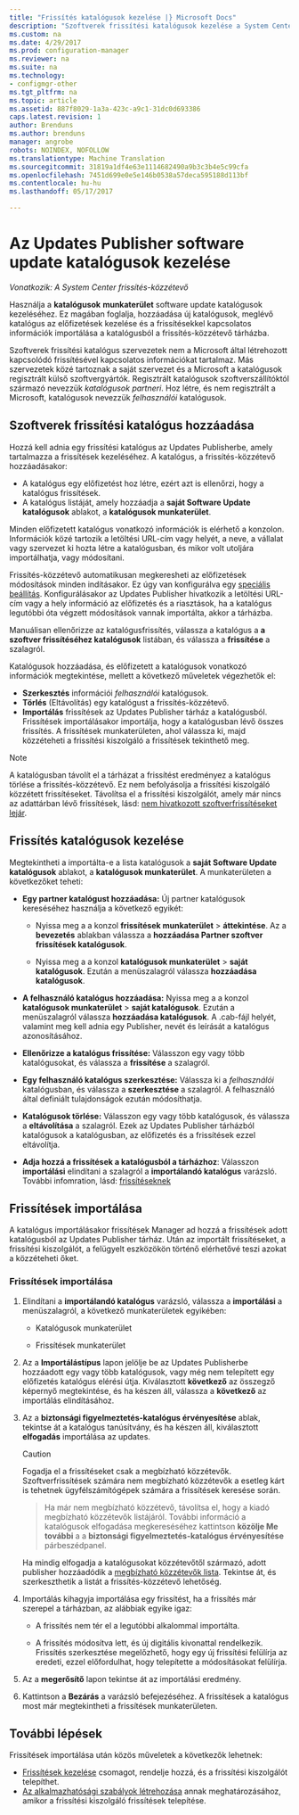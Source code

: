 ```yaml
---
title: "Frissítés katalógusok kezelése |} Microsoft Docs"
description: "Szoftverek frissítési katalógusok kezelése a System Center Updates Publisher"
ms.custom: na
ms.date: 4/29/2017
ms.prod: configuration-manager
ms.reviewer: na
ms.suite: na
ms.technology:
- configmgr-other
ms.tgt_pltfrm: na
ms.topic: article
ms.assetid: 887f8029-1a3a-423c-a9c1-31dc0d693386
caps.latest.revision: 1
author: Brenduns
ms.author: brenduns
manager: angrobe
robots: NOINDEX, NOFOLLOW
ms.translationtype: Machine Translation
ms.sourcegitcommit: 31819a1df4e63e1114682490a9b3c3b4e5c99cfa
ms.openlocfilehash: 7451d699e0e5e146b0538a57deca595188d113bf
ms.contentlocale: hu-hu
ms.lasthandoff: 05/17/2017

---
```

# <a name="manage-software-update-catalogs-in-updates-publisher"></a>Az Updates Publisher software update katalógusok kezelése

*Vonatkozik: A System Center frissítés-közzétevő*

Használja a **katalógusok** **munkaterület** software update katalógusok kezeléséhez. Ez magában foglalja, hozzáadása új katalógusok, meglévő katalógus az előfizetések kezelése és a frissítésekkel kapcsolatos információk importálása a katalógusból a frissítés-közzétevő tárházba.

Szoftverek frissítési katalógus szervezetek nem a Microsoft által létrehozott kapcsolódó frissítésével kapcsolatos információkat tartalmaz. Más szervezetek közé tartoznak a saját szervezet és a Microsoft a katalógusok regisztrált külső szoftvergyártók. Regisztrált katalógusok szoftverszállítóktól származó nevezzük *katalógusok partneri*. Hoz létre, és nem regisztrált a Microsoft, katalógusok nevezzük *felhasználói* katalógusok.

## <a name="add-software-update-catalogs"></a>Szoftverek frissítési katalógus hozzáadása
Hozzá kell adnia egy frissítési katalógus az Updates Publisherbe, amely tartalmazza a frissítések kezeléséhez. A katalógus, a frissítés-közzétevő hozzáadásakor:
-   A katalógus egy előfizetést hoz létre, ezért azt is ellenőrzi, hogy a katalógus frissítések.
-   A katalógus listáját, amely hozzáadja a **saját Software Update katalógusok** ablakot, a **katalógusok munkaterület**.  

Minden előfizetett katalógus vonatkozó információk is elérhető a konzolon. Információk közé tartozik a letöltési URL-cím vagy helyét, a neve, a vállalat vagy szervezet ki hozta létre a katalógusban, és mikor volt utoljára importálhatja, vagy módosítani.

Frissítés-közzétevő automatikusan megkeresheti az előfizetések módosítások minden indításakor. Ez úgy van konfigurálva egy [speciális beállítás](/sccm/sum/tools/updates-publisher-options#advanced). Konfigurálásakor az Updates Publisher hivatkozik a letöltési URL-cím vagy a hely információ az előfizetés és a riasztások, ha a katalógus legutóbbi óta végzett módosítások vannak importálta, akkor a tárházba.

Manuálisan ellenőrizze az katalógusfrissítés, válassza a katalógus a **a szoftver frissítéséhez katalógusok** listában, és válassza a **frissítése** a szalagról.

Katalógusok hozzáadása, és előfizetett a katalógusok vonatkozó információk megtekintése, mellett a következő műveletek végezhetők el:
-  **Szerkesztés** információi *felhasználói* katalógusok.
-  **Törlés** (Eltávolítás) egy katalógust a frissítés-közzétevő.
-  **Importálás** frissítések az Updates Publisher tárház a katalógusból. Frissítések importálásakor importálja, hogy a katalógusban lévő összes frissítés. A frissítések munkaterületen, ahol válassza ki, majd közzéteheti a frissítési kiszolgáló a frissítések tekinthető meg.

> [!NOTE]   
> A katalógusban távolít el a tárházat a frissítést eredményez a katalógus törlése a frissítés-közzétevő. Ez nem befolyásolja a frissítési kiszolgáló közzétett frissítéseket. Távolítsa el a frissítési kiszolgálót, amely már nincs az adattárban lévő frissítések, lásd: [nem hivatkozott szoftverfrissítéseket lejár](/sccm/sum/tools/updates-publisher-options#expire-unreferenced-software-updates).

## <a name="manage-update-catalogs"></a>Frissítés katalógusok kezelése
Megtekintheti a importálta-e a lista katalógusok a **saját Software Update katalógusok** ablakot, a **katalógusok munkaterület**. A munkaterületen a következőket teheti:

-   **Egy partner katalógust hozzáadása:** Új partner katalógusok kereséséhez használja a következő egyikét:

    -   Nyissa meg a a konzol **frissítések munkaterület** > **áttekintése**. Az a **bevezetés** ablakban válassza a **hozzáadása Partner szoftver frissítések katalógusok**.

    -   Nyissa meg a a konzol **katalógusok munkaterület** > **saját katalógusok**. Ezután a menüszalagról válassza **hozzáadása katalógusok**.

-   **A felhasználó katalógus hozzáadása:** Nyissa meg a a konzol **katalógusok munkaterület** > **saját katalógusok**. Ezután a menüszalagról válassza **hozzáadása katalógusok**. A .cab-fájl helyét, valamint meg kell adnia egy Publisher, nevét és leírását a katalógus azonosításához.


-   **Ellenőrizze a katalógus frissítése:** Válasszon egy vagy több katalógusokat, és válassza a **frissítése** a szalagról.

-   **Egy felhasználó katalógus szerkesztése:** Válassza ki a *felhasználói* katalógusban, és válassza a **szerkesztése** a szalagról. A felhasználó által definiált tulajdonságok ezután módosíthatja.

-   **Katalógusok törlése:** Válasszon egy vagy több katalógusok, és válassza a **eltávolítása** a szalagról. Ezek az Updates Publisher tárházból katalógusok a katalógusban, az előfizetés és a frissítések ezzel eltávolítja.

-   **Adja hozzá a frissítések a katalógusból a tárházhoz**: Válasszon **importálási** elindítani a szalagról a **importálandó katalógus** varázsló. További infomration, lásd: [frissítéseknek](#import-updates)

## <a name="import-updates"></a>Frissítések importálása
A katalógus importálásakor frissítések Manager ad hozzá a frissítések adott katalógusból az Updates Publisher tárház. Után az importált frissítéseket, a frissítési kiszolgálót, a felügyelt eszközökön történő elérhetővé teszi azokat a közzéteheti őket.

### <a name="to-import-updates"></a>Frissítések importálása
1.  Elindítani a **importálandó katalógus** varázsló, válassza a **importálási** a menüszalagról, a következő munkaterületek egyikében:

    -   Katalógusok munkaterület

    -   Frissítések munkaterület

2.  Az a **Importálástípus** lapon jelölje be az Updates Publisherbe hozzáadott egy vagy több katalógusok, vagy még nem telepített egy előfizetés katalógus elérési útja. Kiválasztott **következő** az összegző képernyő megtekintése, és ha készen áll, válassza a **következő** az importálás elindításához.

3.  Az a **biztonsági figyelmeztetés-katalógus érvényesítése** ablak, tekintse át a katalógus tanúsítvány, és ha készen áll, kiválasztott **elfogadás** importálása az updates.

    > [!CAUTION]    
    > Fogadja el a frissítéseket csak a megbízható közzétevők. Szoftverfrissítések számára nem megbízható közzétevők a esetleg kárt is tehetnek ügyfélszámítógépek számára a frissítések keresése során.

    >  Ha már nem megbízható közzétevő, távolítsa el, hogy a kiadó megbízható közzétevők listájáról. További információ a katalógusok elfogadása megkereséséhez kattintson **közölje Me további** a a **biztonsági figyelmeztetés-katalógus érvényesítése** párbeszédpanel.

    Ha mindig elfogadja a katalógusokat közzétevőtől származó, adott publisher hozzáadódik a [megbízható közzétevők lista](/sccm/sum/tools/updates-publisher-options#trusted-publishers). Tekintse át, és szerkeszthetik a listát a frissítés-közzétevő lehetőség.

4.  Importálás kihagyja importálása egy frissítést, ha a frissítés már szerepel a tárházban, az alábbiak egyike igaz:

    -   A frissítés nem tér el a legutóbbi alkalommal importálta.

    -   A frissítés módosítva lett, és új digitális kivonattal rendelkezik. Frissítés szerkesztése megelőzhető, hogy egy új frissítési felülírja az eredeti, ezzel előfordulhat, hogy telepítette a módosításokat felülírja.

5.  Az a **megerősítő** lapon tekintse át az importálási eredmény.

6.  Kattintson a **Bezárás** a varázsló befejezéséhez. A frissítések a katalógus most már megtekintheti a frissítések munkaterületen.

## <a name="next-steps"></a>További lépések
Frissítések importálása után közös műveletek a következők lehetnek:
-   [Frissítések kezelése](/sccm/sum/tools/manage-updates-with-updates-publisher) csomagot, rendelje hozzá, és a frissítési kiszolgálót telepíthet.
-   [Az alkalmazhatósági szabályok létrehozása](/sccm/sum/tools/updates-publisher-applicability-rules) annak meghatározásához, amikor a frissítési kiszolgáló frissítések telepítése.

